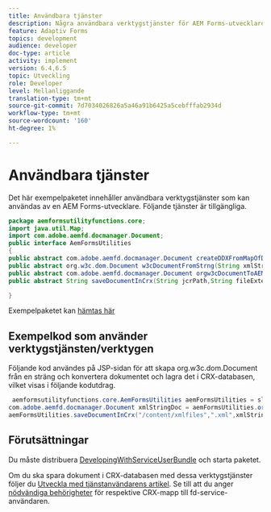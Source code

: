 ```yaml
---
title: Användbara tjänster
description: Några användbara verktygstjänster för AEM Forms-utvecklare
feature: Adaptiv Forms
topics: development
audience: developer
doc-type: article
activity: implement
version: 6.4,6.5
topic: Utveckling
role: Developer
level: Mellanliggande
translation-type: tm+mt
source-git-commit: 7d7034026826a5a46a91b6425a5cebfffab2934d
workflow-type: tm+mt
source-wordcount: '160'
ht-degree: 1%

---
```



# Användbara tjänster

Det här exempelpaketet innehåller användbara verktygstjänster som kan användas av en AEM Forms-utvecklare. Följande tjänster är tillgängliga.


```java
package aemformsutilityfunctions.core;
import java.util.Map;
import com.adobe.aemfd.docmanager.Document;
public interface AemFormsUtilities
{
public abstract com.adobe.aemfd.docmanager.Document createDDXFromMapOfDocuments(Map<String, com.adobe.aemfd.docmanager.Document> paramMap);
public abstract org.w3c.dom.Document w3cDocumentFromStrng(String xmlString);
public abstract com.adobe.aemfd.docmanager.Document orgw3cDocumentToAEMFDDocument(org.w3c.dom.Document xmlDocument);
public abstract String saveDocumentInCrx(String jcrPath,String fileExtension, Document documentToSave);

}
```

Exempelpaketet kan [hämtas här](assets/aemformsutilityfunctions.aemformsutilityfunctions.core-1.0-SNAPSHOT.jar)

## Exempelkod som använder verktygstjänsten/verktygen

Följande kod användes på JSP-sidan för att skapa org.w3c.dom.Document från en sträng och konvertera dokumentet och lagra det i CRX-databasen, vilket visas i följande kodutdrag.

```java
 aemformsutilityfunctions.core.AemFormsUtilities aemFormsUtilities = sling.getService(aemformsutilityfunctions.core.AemFormsUtilities.class);
com.adobe.aemfd.docmanager.Document xmlStringDoc = aemFormsUtilities.orgw3cDocumentToAEMFDDocument(aemFormsUtilities.w3cDocumentFromStrng("<data><fname>Girish</fname></data>"));
aemFormsUtilities.saveDocumentInCrx("/content/xmlfiles",".xml",xmlStringDoc);
```

## Förutsättningar


Du måste distribuera [DevelopingWithServiceUserBundle](https://experienceleague.adobe.com/docs/experience-manager-learn/assets/DevelopingWithServiceUser.jar) och starta paketet.


Om du ska spara dokument i CRX-databasen med dessa verktygstjänster följer du [Utveckla med tjänstanvändarens artikel](https://experienceleague.adobe.com/docs/experience-manager-learn/forms/adaptive-forms/service-user-tutorial-develop.html?lang=en#adaptive-forms). Se till att du anger [nödvändiga behörigheter](http://localhost:4502/useradmin) för respektive CRX-mapp till fd-service-användaren.

